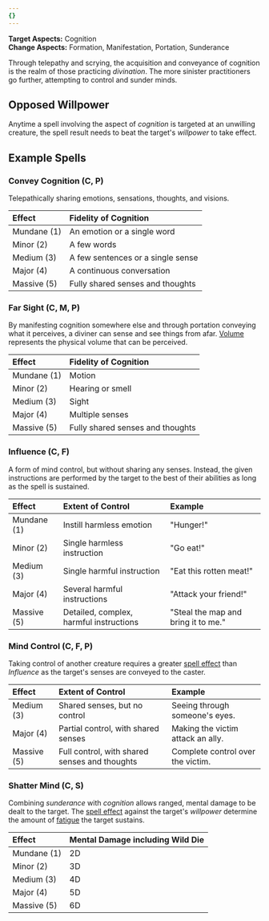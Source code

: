 ```yaml
---
{}
---
```

   
**Target Aspects:** Cognition   
**Change Aspects:** Formation, Manifestation, Portation, Sunderance   
   
Through telepathy and scrying, the acquisition and conveyance of cognition is the realm of those practicing _divination_. The more sinister practitioners go further, attempting to control and sunder minds.   
   
## Opposed Willpower   
Anytime a spell involving the aspect of _cognition_ is targeted at an unwilling creature, the spell result needs to beat the target's _willpower_ to take effect.   
   
## Example Spells   
   
### Convey Cognition (C, P)   
Telepathically sharing emotions, sensations, thoughts, and visions.   
   
| Effect      | Fidelity of Cognition             |   
|:----------- |:--------------------------------- |   
| Mundane (1) | An emotion or a single word       |   
| Minor (2)   | A few words                       |   
| Medium (3)  | A few sentences or a single sense |   
| Major (4)   | A continuous conversation         |   
| Massive (5) | Fully shared senses and thoughts  |   
   
### Far Sight (C, M, P)   
By manifesting cognition somewhere else and through portation conveying what it perceives, a diviner can sense and see things from afar. [Volume](../../Magic/Components/Volume.md) represents the physical volume that can be perceived.    
   
| Effect      | Fidelity of Cognition            |   
|:----------- |:-------------------------------- |   
| Mundane (1) | Motion                           |   
| Minor (2)   | Hearing or smell                 |   
| Medium (3)  | Sight                            |   
| Major (4)   | Multiple senses                  |   
| Massive (5) | Fully shared senses and thoughts |   
   
### Influence (C, F)   
A form of mind control, but without sharing any senses. Instead, the given instructions are performed by the target to the best of their abilities as long as the spell is sustained.   
   
| Effect      | Extent of Control                       | Example                             |   
|:----------- |:--------------------------------------- |:----------------------------------- |   
| Mundane (1) | Instill harmless emotion                | "Hunger!"                           |   
| Minor (2)   | Single harmless instruction             | "Go eat!"                           |   
| Medium (3)  | Single harmful instruction              | "Eat this rotten meat!"             |   
| Major (4)   | Several harmful instructions            | "Attack your friend!"               |   
| Massive (5) | Detailed, complex, harmful instructions | "Steal the map and bring it to me." |   
   
   
### Mind Control (C, F, P)   
Taking control of another creature requires a greater [spell effect](../../Magic/Components/Effect.md) than _Influence_ as the target's senses are conveyed to the caster.   
   
| Effect      | Extent of Control                             | Example                           |   
|:----------- |:--------------------------------------------- |:--------------------------------- |   
| Medium (3)  | Shared senses, but no control                 | Seeing through someone's eyes.    |   
| Major (4)   | Partial control, with shared senses           | Making the victim attack an ally. |   
| Massive (5) | Full control, with shared senses and thoughts | Complete control over the victim. |   
   
### Shatter Mind (C, S)   
Combining _sunderance_ with _cognition_ allows ranged, mental damage to be dealt to the target. The [spell effect](../../Magic/Components/Effect.md) against the target's _willpower_ determine the amount of [fatigue](../../Conditions/Fatigue.md) the target sustains.   
   
| Effect      | Mental Damage including Wild Die |   
|:----------- |:-------------------------------- |   
| Mundane (1) | 2D                               |   
| Minor (2)   | 3D                               |   
| Medium (3)  | 4D                               |   
| Major (4)   | 5D                               |   
| Massive (5) | 6D                               |